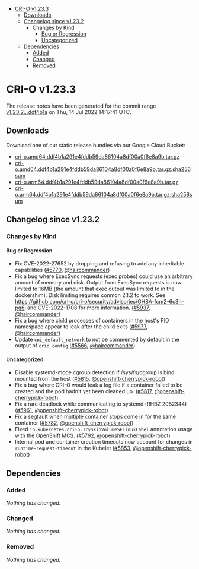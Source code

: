 - [CRI-O v1.23.3](#cri-o-v1233)
  - [Downloads](#downloads)
  - [Changelog since v1.23.2](#changelog-since-v1232)
    - [Changes by Kind](#changes-by-kind)
      - [Bug or Regression](#bug-or-regression)
      - [Uncategorized](#uncategorized)
  - [Dependencies](#dependencies)
    - [Added](#added)
    - [Changed](#changed)
    - [Removed](#removed)

# CRI-O v1.23.3

The release notes have been generated for the commit range
[v1.23.2...ddf4b1a](https://github.com/cri-o/cri-o/compare/v1.23.2...ddf4b1a291e4fddb59da86104a8df00a0f6e8a9b) on Thu, 14 Jul 2022 14:17:41 UTC.

## Downloads

Download one of our static release bundles via our Google Cloud Bucket:

- [cri-o.amd64.ddf4b1a291e4fddb59da86104a8df00a0f6e8a9b.tar.gz](https://storage.googleapis.com/cri-o/artifacts/cri-o.amd64.ddf4b1a291e4fddb59da86104a8df00a0f6e8a9b.tar.gz)
- [cri-o.amd64.ddf4b1a291e4fddb59da86104a8df00a0f6e8a9b.tar.gz.sha256sum](https://storage.googleapis.com/cri-o/artifacts/cri-o.amd64.ddf4b1a291e4fddb59da86104a8df00a0f6e8a9b.tar.gz.sha256sum)
- [cri-o.arm64.ddf4b1a291e4fddb59da86104a8df00a0f6e8a9b.tar.gz](https://storage.googleapis.com/cri-o/artifacts/cri-o.arm64.ddf4b1a291e4fddb59da86104a8df00a0f6e8a9b.tar.gz)
- [cri-o.arm64.ddf4b1a291e4fddb59da86104a8df00a0f6e8a9b.tar.gz.sha256sum](https://storage.googleapis.com/cri-o/artifacts/cri-o.arm64.ddf4b1a291e4fddb59da86104a8df00a0f6e8a9b.tar.gz.sha256sum)

## Changelog since v1.23.2

### Changes by Kind

#### Bug or Regression
 - Fix CVE-2022-27652 by dropping and refusing to add any inheritable capabilities ([#5770](https://github.com/cri-o/cri-o/pull/5770), [@haircommander](https://github.com/haircommander))
 - Fix a bug where ExecSync requests (exec probes) could use an arbitrary amount of memory and disk. Output from ExecSync requests is now limited to 16MB (the amount that exec output was limited to in the dockershim). Disk limiting requires conmon 2.1.2 to work. See https://github.com/cri-o/cri-o/security/advisories/GHSA-fcm2-6c3h-pg6j and CVE-2022-1708 for more information. ([#5937](https://github.com/cri-o/cri-o/pull/5937), [@haircommander](https://github.com/haircommander))
 - Fix a bug where child processes of containers in the host's PID namespace appear to leak after the child exits ([#5977](https://github.com/cri-o/cri-o/pull/5977), [@haircommander](https://github.com/haircommander))
 - Update `cni_default_network` to not be commented by default in the output of `crio config` ([#5566](https://github.com/cri-o/cri-o/pull/5566), [@haircommander](https://github.com/haircommander))

#### Uncategorized
 - Disable systemd-mode cgroup detection if /sys/fs/cgroup is bind mounted from the host ([#5815](https://github.com/cri-o/cri-o/pull/5815), [@openshift-cherrypick-robot](https://github.com/openshift-cherrypick-robot))
 - Fix a bug where CRI-O would leak a log file if a container failed to be created and the pod hadn't yet been cleaned up. ([#5817](https://github.com/cri-o/cri-o/pull/5817), [@openshift-cherrypick-robot](https://github.com/openshift-cherrypick-robot))
 - Fix a rare deadlock while communicating to systemd (RHBZ 2082344) ([#5961](https://github.com/cri-o/cri-o/pull/5961), [@openshift-cherrypick-robot](https://github.com/openshift-cherrypick-robot))
 - Fix a segfault when multiple container stops come in for the same container ([#5782](https://github.com/cri-o/cri-o/pull/5782), [@openshift-cherrypick-robot](https://github.com/openshift-cherrypick-robot))
 - Fixed `io.kubernetes.cri-o.TrySkipVolumeSELinuxLabel` annotation usage with the OpenShift MCS. ([#5792](https://github.com/cri-o/cri-o/pull/5792), [@openshift-cherrypick-robot](https://github.com/openshift-cherrypick-robot))
 - Internal pod and container creation timeouts now account for changes in `runtime-request-timeout` in the Kubelet ([#5853](https://github.com/cri-o/cri-o/pull/5853), [@openshift-cherrypick-robot](https://github.com/openshift-cherrypick-robot))

## Dependencies

### Added
_Nothing has changed._

### Changed
_Nothing has changed._

### Removed
_Nothing has changed._
